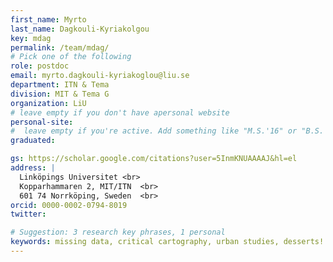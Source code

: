 ```yaml
---
first_name: Myrto
last_name: Dagkouli-Kyriakolgou
key: mdag
permalink: /team/mdag/
# Pick one of the following
role: postdoc
email: myrto.dagkouli-kyriakoglou@liu.se
department: ITN & Tema
division: MIT & Tema G
organization: LiU
# leave empty if you don't have apersonal website
personal-site:
#  leave empty if you're active. Add something like "M.S.'16" or "B.S.'17" if you got a degree while with the Vis Collective. Add "N" if you left before you got a degree.
graduated:

gs: https://scholar.google.com/citations?user=5InmKNUAAAAJ&hl=el
address: |
  Linköpings Universitet <br>
  Kopparhammaren 2, MIT/ITN  <br>
  601 74 Norrköping, Sweden  <br>
orcid: 0000-0002-0794-8019
twitter:

# Suggestion: 3 research key phrases, 1 personal
keywords: missing data, critical cartography, urban studies, desserts!
---
```

